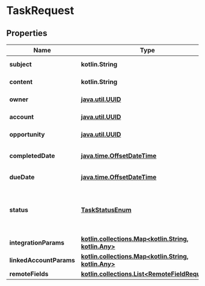 
# TaskRequest

## Properties
Name | Type | Description | Notes
------------ | ------------- | ------------- | -------------
**subject** | **kotlin.String** | The task&#39;s subject. |  [optional]
**content** | **kotlin.String** | The task&#39;s content. |  [optional]
**owner** | [**java.util.UUID**](java.util.UUID.md) | The task&#39;s owner. |  [optional]
**account** | [**java.util.UUID**](java.util.UUID.md) | The task&#39;s account. |  [optional]
**opportunity** | [**java.util.UUID**](java.util.UUID.md) | The task&#39;s opportunity. |  [optional]
**completedDate** | [**java.time.OffsetDateTime**](java.time.OffsetDateTime.md) | When the task is completed. |  [optional]
**dueDate** | [**java.time.OffsetDateTime**](java.time.OffsetDateTime.md) | When the task is due. |  [optional]
**status** | [**TaskStatusEnum**](TaskStatusEnum.md) | The task&#39;s status.  * &#x60;OPEN&#x60; - OPEN * &#x60;CLOSED&#x60; - CLOSED |  [optional]
**integrationParams** | [**kotlin.collections.Map&lt;kotlin.String, kotlin.Any&gt;**](kotlin.Any.md) |  |  [optional]
**linkedAccountParams** | [**kotlin.collections.Map&lt;kotlin.String, kotlin.Any&gt;**](kotlin.Any.md) |  |  [optional]
**remoteFields** | [**kotlin.collections.List&lt;RemoteFieldRequest&gt;**](RemoteFieldRequest.md) |  |  [optional]



